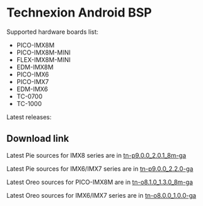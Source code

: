 Technexion Android BSP
==========

Supported hardware boards list:

* PICO-IMX8M
* PICO-IMX8M-MINI
* FLEX-IMX8M-MINI
* EDM-IMX8M
* PICO-IMX6
* PICO-IMX7
* EDM-IMX6
* TC-0700
* TC-1000


Latest releases:

Download link
-----------
Latest Pie sources for IMX8 series are in [tn-p9.0.0\_2.0.1\_8m-ga][latest-pie-8m]

Latest Pie sources for IMX6/IMX7 series are in [tn-p9.0.0\_2.2.0-ga][latest-pie]

Latest Oreo sources for PICO-IMX8M are in [tn-o8.1.0\_1.3.0\_8m-ga][latest-oreo-8m]

Latest Oreo sources for IMX6/IMX7 series are in [tn-o8.0.0\_1.0.0-ga][latest-oreo]

[latest-pie-8m]:https://github.com/technexion-android/cookers/tree/tn-p9.0.0_2.0.1_8m-ga "Pie for IMX8M"
[latest-pie]:https://github.com/technexion-android/cookers/tree/tn-p9.0.0_2.2.0-ga_tn1.0 "Pie for IMX6/IMX7"
[latest-oreo-8m]:https://github.com/technexion-android/cookers/tree/tn-o8.1.0_1.3.0_8m-ga "Oreo for IMX8M"
[latest-oreo]:https://github.com/technexion-android/cookers/tree/tn-o8.0.0_1.0.0-ga "Oreo for IMX6/IMX7"

